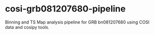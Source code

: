 # cosi-grb081207680-pipeline
Binning and TS Map analysis pipeline for GRB bn081207680 using COSI data and cosipy tools.
